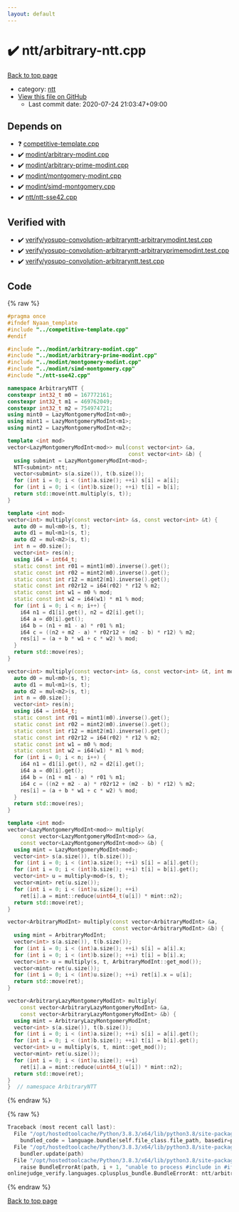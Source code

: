 ```yaml
---
layout: default
---
```


<!-- mathjax config similar to math.stackexchange -->
<script type="text/javascript" async
  src="https://cdnjs.cloudflare.com/ajax/libs/mathjax/2.7.5/MathJax.js?config=TeX-MML-AM_CHTML">
</script>
<script type="text/x-mathjax-config">
  MathJax.Hub.Config({
    TeX: { equationNumbers: { autoNumber: "AMS" }},
    tex2jax: {
      inlineMath: [ ['$','$'] ],
      processEscapes: true
    },
    "HTML-CSS": { matchFontHeight: false },
    displayAlign: "left",
    displayIndent: "2em"
  });
</script>

<script type="text/javascript" src="https://cdnjs.cloudflare.com/ajax/libs/jquery/3.4.1/jquery.min.js"></script>
<script src="https://cdn.jsdelivr.net/npm/jquery-balloon-js@1.1.2/jquery.balloon.min.js" integrity="sha256-ZEYs9VrgAeNuPvs15E39OsyOJaIkXEEt10fzxJ20+2I=" crossorigin="anonymous"></script>
<script type="text/javascript" src="../../assets/js/copy-button.js"></script>
<link rel="stylesheet" href="../../assets/css/copy-button.css" />


# :heavy_check_mark: ntt/arbitrary-ntt.cpp

<a href="../../index.html">Back to top page</a>

* category: <a href="../../index.html#ccb3669c87b2d028539237c4554e3c0f">ntt</a>
* <a href="{{ site.github.repository_url }}/blob/master/ntt/arbitrary-ntt.cpp">View this file on GitHub</a>
    - Last commit date: 2020-07-24 21:03:47+09:00




## Depends on

* :question: <a href="../competitive-template.cpp.html">competitive-template.cpp</a>
* :heavy_check_mark: <a href="../modint/arbitrary-modint.cpp.html">modint/arbitrary-modint.cpp</a>
* :heavy_check_mark: <a href="../modint/arbitrary-prime-modint.cpp.html">modint/arbitrary-prime-modint.cpp</a>
* :heavy_check_mark: <a href="../modint/montgomery-modint.cpp.html">modint/montgomery-modint.cpp</a>
* :heavy_check_mark: <a href="../modint/simd-montgomery.cpp.html">modint/simd-montgomery.cpp</a>
* :heavy_check_mark: <a href="ntt-sse42.cpp.html">ntt/ntt-sse42.cpp</a>


## Verified with

* :heavy_check_mark: <a href="../../verify/verify/yosupo-convolution-arbitraryntt-arbitrarymodint.test.cpp.html">verify/yosupo-convolution-arbitraryntt-arbitrarymodint.test.cpp</a>
* :heavy_check_mark: <a href="../../verify/verify/yosupo-convolution-arbitraryntt-arbitraryprimemodint.test.cpp.html">verify/yosupo-convolution-arbitraryntt-arbitraryprimemodint.test.cpp</a>
* :heavy_check_mark: <a href="../../verify/verify/yosupo-convolution-arbitraryntt.test.cpp.html">verify/yosupo-convolution-arbitraryntt.test.cpp</a>


## Code

<a id="unbundled"></a>
{% raw %}
```cpp
#pragma once
#ifndef Nyaan_template
#include "../competitive-template.cpp"
#endif

#include "../modint/arbitrary-modint.cpp"
#include "../modint/arbitrary-prime-modint.cpp"
#include "../modint/montgomery-modint.cpp"
#include "../modint/simd-montgomery.cpp"
#include "./ntt-sse42.cpp"

namespace ArbitraryNTT {
constexpr int32_t m0 = 167772161;
constexpr int32_t m1 = 469762049;
constexpr int32_t m2 = 754974721;
using mint0 = LazyMontgomeryModInt<m0>;
using mint1 = LazyMontgomeryModInt<m1>;
using mint2 = LazyMontgomeryModInt<m2>;

template <int mod>
vector<LazyMontgomeryModInt<mod>> mul(const vector<int> &a,
                                      const vector<int> &b) {
  using submint = LazyMontgomeryModInt<mod>;
  NTT<submint> ntt;
  vector<submint> s(a.size()), t(b.size());
  for (int i = 0; i < (int)a.size(); ++i) s[i] = a[i];
  for (int i = 0; i < (int)b.size(); ++i) t[i] = b[i];
  return std::move(ntt.multiply(s, t));
}

template <int mod>
vector<int> multiply(const vector<int> &s, const vector<int> &t) {
  auto d0 = mul<m0>(s, t);
  auto d1 = mul<m1>(s, t);
  auto d2 = mul<m2>(s, t);
  int n = d0.size();
  vector<int> res(n);
  using i64 = int64_t;
  static const int r01 = mint1(m0).inverse().get();
  static const int r02 = mint2(m0).inverse().get();
  static const int r12 = mint2(m1).inverse().get();
  static const int r02r12 = i64(r02) * r12 % m2;
  static const int w1 = m0 % mod;
  static const int w2 = i64(w1) * m1 % mod;
  for (int i = 0; i < n; i++) {
    i64 n1 = d1[i].get(), n2 = d2[i].get();
    i64 a = d0[i].get();
    i64 b = (n1 + m1 - a) * r01 % m1;
    i64 c = ((n2 + m2 - a) * r02r12 + (m2 - b) * r12) % m2;
    res[i] = (a + b * w1 + c * w2) % mod;
  }
  return std::move(res);
}

vector<int> multiply(const vector<int> &s, const vector<int> &t, int mod) {
  auto d0 = mul<m0>(s, t);
  auto d1 = mul<m1>(s, t);
  auto d2 = mul<m2>(s, t);
  int n = d0.size();
  vector<int> res(n);
  using i64 = int64_t;
  static const int r01 = mint1(m0).inverse().get();
  static const int r02 = mint2(m0).inverse().get();
  static const int r12 = mint2(m1).inverse().get();
  static const int r02r12 = i64(r02) * r12 % m2;
  static const int w1 = m0 % mod;
  static const int w2 = i64(w1) * m1 % mod;
  for (int i = 0; i < n; i++) {
    i64 n1 = d1[i].get(), n2 = d2[i].get();
    i64 a = d0[i].get();
    i64 b = (n1 + m1 - a) * r01 % m1;
    i64 c = ((n2 + m2 - a) * r02r12 + (m2 - b) * r12) % m2;
    res[i] = (a + b * w1 + c * w2) % mod;
  }
  return std::move(res);
}

template <int mod>
vector<LazyMontgomeryModInt<mod>> multiply(
    const vector<LazyMontgomeryModInt<mod>> &a,
    const vector<LazyMontgomeryModInt<mod>> &b) {
  using mint = LazyMontgomeryModInt<mod>;
  vector<int> s(a.size()), t(b.size());
  for (int i = 0; i < (int)a.size(); ++i) s[i] = a[i].get();
  for (int i = 0; i < (int)b.size(); ++i) t[i] = b[i].get();
  vector<int> u = multiply<mod>(s, t);
  vector<mint> ret(u.size());
  for (int i = 0; i < (int)u.size(); ++i)
    ret[i].a = mint::reduce(uint64_t(u[i]) * mint::n2);
  return std::move(ret);
}

vector<ArbitraryModInt> multiply(const vector<ArbitraryModInt> &a,
                                 const vector<ArbitraryModInt> &b) {
  using mint = ArbitraryModInt;
  vector<int> s(a.size()), t(b.size());
  for (int i = 0; i < (int)a.size(); ++i) s[i] = a[i].x;
  for (int i = 0; i < (int)b.size(); ++i) t[i] = b[i].x;
  vector<int> u = multiply(s, t, ArbitraryModInt::get_mod());
  vector<mint> ret(u.size());
  for (int i = 0; i < (int)u.size(); ++i) ret[i].x = u[i];
  return std::move(ret);
}

vector<ArbitraryLazyMontgomeryModInt> multiply(
    const vector<ArbitraryLazyMontgomeryModInt> &a,
    const vector<ArbitraryLazyMontgomeryModInt> &b) {
  using mint = ArbitraryLazyMontgomeryModInt;
  vector<int> s(a.size()), t(b.size());
  for (int i = 0; i < (int)a.size(); ++i) s[i] = a[i].get();
  for (int i = 0; i < (int)b.size(); ++i) t[i] = b[i].get();
  vector<int> u = multiply(s, t, mint::get_mod());
  vector<mint> ret(u.size());
  for (int i = 0; i < (int)u.size(); ++i)
    ret[i].a = mint::reduce(uint64_t(u[i]) * mint::n2);
  return std::move(ret);
}
}  // namespace ArbitraryNTT
```
{% endraw %}

<a id="bundled"></a>
{% raw %}
```cpp
Traceback (most recent call last):
  File "/opt/hostedtoolcache/Python/3.8.3/x64/lib/python3.8/site-packages/onlinejudge_verify/docs.py", line 349, in write_contents
    bundled_code = language.bundle(self.file_class.file_path, basedir=pathlib.Path.cwd())
  File "/opt/hostedtoolcache/Python/3.8.3/x64/lib/python3.8/site-packages/onlinejudge_verify/languages/cplusplus.py", line 185, in bundle
    bundler.update(path)
  File "/opt/hostedtoolcache/Python/3.8.3/x64/lib/python3.8/site-packages/onlinejudge_verify/languages/cplusplus_bundle.py", line 306, in update
    raise BundleErrorAt(path, i + 1, "unable to process #include in #if / #ifdef / #ifndef other than include guards")
onlinejudge_verify.languages.cplusplus_bundle.BundleErrorAt: ntt/arbitrary-ntt.cpp: line 3: unable to process #include in #if / #ifdef / #ifndef other than include guards

```
{% endraw %}

<a href="../../index.html">Back to top page</a>

